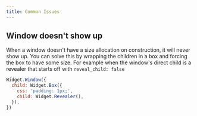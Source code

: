 ```yaml
---
title: Common Issues
---
```


## Window doesn't show up

When a window doesn't have a size allocation on construction,
it will never show up.
You can solve this by wrapping the children in a box
and forcing the box to have some size.
For example when the window's direct child is a
revealer that starts off with `reveal_child: false`

```js
Widget.Window({
  child: Widget.Box({
    css: 'padding: 1px;',
    child: Widget.Revealer(),
  }),
})
```
